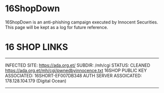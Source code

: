 # 16ShopDown

16ShopDown is an anti-phishing campaign executed by Innocent Securities. This page will be kept as a log for future reference.

# 16 SHOP LINKS
-----------------------------------------------------------------------
  INFECTED SITE: https://ada.org.et/
    SUBDIR: /mh/cgi
  STATUS: CLEANED https://ada.org.et/mh/cgi/pwnedbyinnocence.txt
  16SHOP PUBLIC KEY ASSOCIATED: 16SHORT-EF007DB348
  AUTH SERVER ASSOICATED: 178.128.104.179 (Digital Ocean)
  
-----------------------------------------------------------------------

